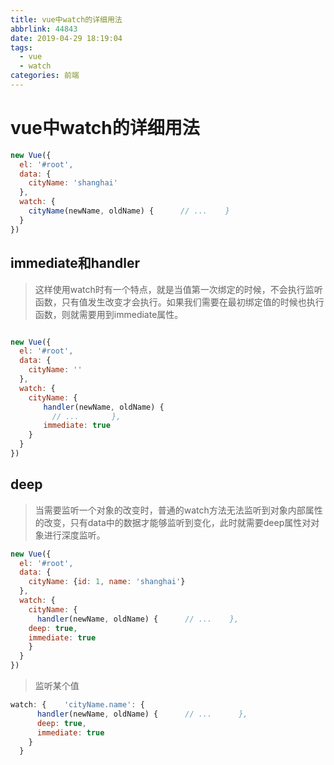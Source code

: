 ```yaml
---
title: vue中watch的详细用法
abbrlink: 44843
date: 2019-04-29 18:19:04
tags:
  - vue
  - watch
categories: 前端
---
```


# vue中watch的详细用法
```js
new Vue({
  el: '#root',
  data: {
    cityName: 'shanghai'
  },
  watch: {
    cityName(newName, oldName) {      // ...    }
  } 
})
```
## immediate和handler
> 这样使用watch时有一个特点，就是当值第一次绑定的时候，不会执行监听函数，只有值发生改变才会执行。如果我们需要在最初绑定值的时候也执行函数，则就需要用到immediate属性。

```js

new Vue({
  el: '#root',
  data: {
    cityName: ''
  },
  watch: {
    cityName: {
    　　handler(newName, oldName) {
      　　// ...    　　},
    　　immediate: true
    }
  } 
})
```
<!-- more -->

## deep
> 当需要监听一个对象的改变时，普通的watch方法无法监听到对象内部属性的改变，只有data中的数据才能够监听到变化，此时就需要deep属性对对象进行深度监听。

```js
new Vue({
  el: '#root',
  data: {
    cityName: {id: 1, name: 'shanghai'}
  },
  watch: {
    cityName: {
      handler(newName, oldName) {      // ...    },
    deep: true,
    immediate: true
    }
  } 
})
```

> 监听某个值

```js
watch: {    'cityName.name': {
      handler(newName, oldName) {      // ...      },
      deep: true,
      immediate: true
    }
  }
```

